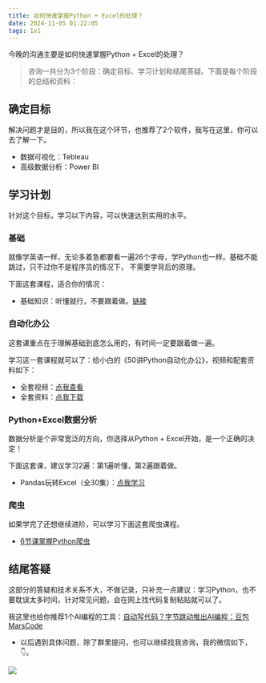 ```yaml
---
title: 如何快速掌握Python + Excel的处理？
date: 2024-11-05 01:22:05
tags: 1v1
---
```


今晚的沟通主要是如何快速掌握Python + Excel的处理？

> 咨询一共分为3个阶段：确定目标、学习计划和结尾答疑。下面是每个阶段的总结和资料：

## 确定目标

解决问题才是目的，所以我在这个环节，也推荐了2个软件，我写在这里，你可以去了解一下。

- 数据可视化：Tebleau
- 高级数据分析：Power BI 

## 学习计划

针对这个目标，学习以下内容，可以快速达到实用的水平。

### 基础

就像学英语一样，无论多着急都要看一遍26个字母，学Python也一样。基础不能跳过，只不过你不是程序员的情况下， 不需要学背后的原理。

下面这套课程，适合你的情况：

- 基础知识：听懂就行，不要跟着做。[链接](https://www.bilibili.com/video/BV1MM4y1G76j/?spm_id_from=333.999.0.0)

### 自动化办公

这套课重点在于理解基础到底怎么用的，有时间一定要跟着做一遍。

学习这一套课程就可以了：给小白的《50讲Python自动化办公》，视频和配套资料如下：

- 全套视频：[点我查看](https://www.python-office.com/course/50-python-office.html)
- 全套资料：[点我下载](http://www.python4office.cn/python-course/50-python-office/)

### Python+Excel数据分析

数据分析是个非常宽泛的方向，你选择从Python + Excel开始，是一个正确的决定！

下面这套课，建议学习2遍：第1遍听懂，第2遍跟着做。

- Pandas玩转Excel（全30集）：[点我学习](https://www.bilibili.com/video/BV1hk4y1C73S/)

### 爬虫

如果学完了还想继续进阶，可以学习下面这套爬虫课程。

- [6节课掌握Python爬虫](https://www.bilibili.com/video/BV1Qa4y157RW/?spm_id_from=333.999.0.0)

## 结尾答疑

这部分的答疑和技术关系不大，不做记录，只补充一点建议：学习Python，也不要耽误太多时间，针对常见问题，会在网上找代码复制粘贴就可以了。

我这里也给你推荐1个AI编程的工具：[自动写代码？字节跳动推出AI编程：豆包MarsCode](https://mp.weixin.qq.com/s/otNnbhfaON9ckMH5KQZ8wg)

- 以后遇到具体问题，除了群里提问，也可以继续找我咨询，我的微信如下，👇。

![](https://www.python-office.com/assets/img/qr-code.842c35b6.jpg)